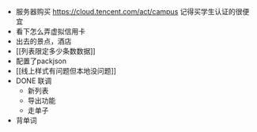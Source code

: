- 服务器购买 https://cloud.tencent.com/act/campus 记得买学生认证的很便宜
- 看下怎么弄虚拟信用卡
- 出去的景点，酒店
- [[列表限定多少条数数据]]
- 配置了packjson
- [[线上样式有问题但本地没问题]]
- DONE 联调
	- 新列表
	- 导出功能
	- 走单子
- 背单词